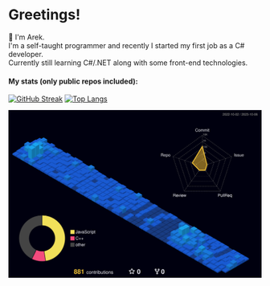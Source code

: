# Greetings!

:wave: I'm Arek.  
I'm a self-taught programmer and recently I started my first job as a C# developer.  
Currently still learning C#/.NET along with some front-end technologies.


<!--- icons: 40x40 --->
<!--- You can find me here:  
[![LinkedIn](https://user-images.githubusercontent.com/98057823/208238608-54e3bfff-23a2-4716-a42f-1f7a04860b2b.png)](https://www.linkedin.com/in/arekjg/) --->
<!--- [![CodeWars](https://user-images.githubusercontent.com/98057823/208774875-f3fa5b2c-ab07-4c98-84a3-a5e5a49cd8db.png)](https://www.codewars.com/users/arekjg) --->


#### My stats (only public repos included):
[![GitHub Streak](https://streak-stats.demolab.com?user=arekjg&theme=dark&border_radius=5)]([#](https://git.io/streak-stats)) [![Top Langs](https://github-readme-stats.vercel.app/api/top-langs/?username=arekjg&theme=dark&layout=compact&langs_count=10)]([#](https://github.com/anuraghazra/github-readme-stats))
<!--- (https://git.io/streak-stats) --->
<!--- (https://github.com/anuraghazra/github-readme-stats) --->

![](./profile-3d-contrib/profile-night-view.svg)
